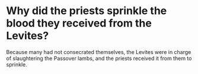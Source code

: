 # Why did the priests sprinkle the blood they received from the Levites?

Because many had not consecrated themselves, the Levites were in charge of slaughtering the Passover lambs, and the priests received it from them to sprinkle.
